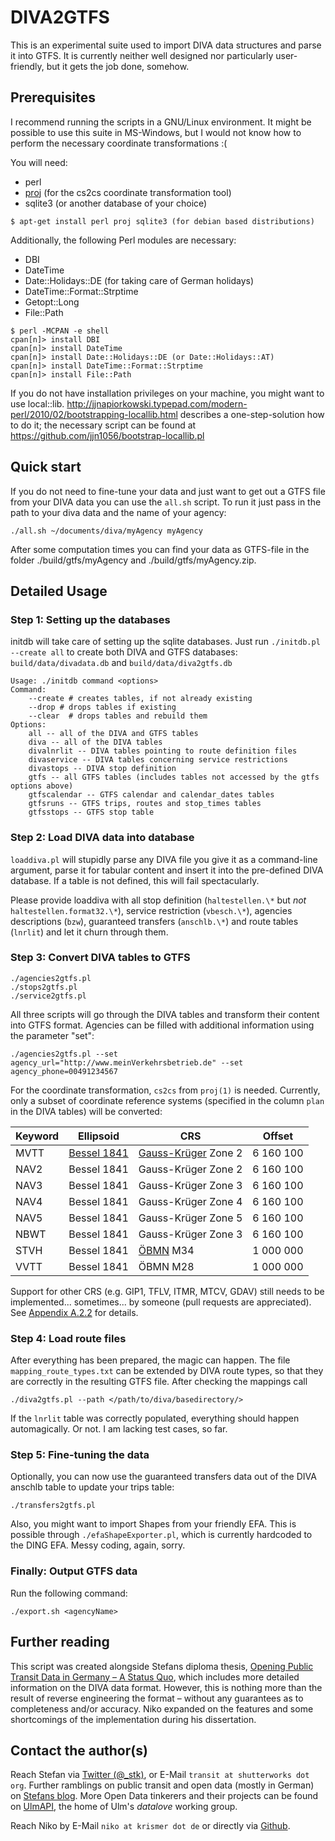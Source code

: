 # DIVA2GTFS

This is an experimental suite used to import DIVA data structures and parse it into GTFS. It is currently neither well designed nor particularly user-friendly, but it gets the job done, somehow.

## Prerequisites

I recommend running the scripts in a GNU/Linux environment. It might be possible to use this suite in MS-Windows, but I would not know how to perform the necessary coordinate transformations :(

You will need:
 * perl
 * [proj](http://trac.osgeo.org/proj/) (for the cs2cs coordinate transformation tool)
 * sqlite3 (or another database of your choice)

```
$ apt-get install perl proj sqlite3 (for debian based distributions)
```

Additionally, the following Perl modules are necessary:
 * DBI
 * DateTime
 * Date::Holidays::DE (for taking care of German holidays)
 * DateTime::Format::Strptime
 * Getopt::Long
 * File::Path

```
$ perl -MCPAN -e shell
cpan[n]> install DBI
cpan[n]> install DateTime
cpan[n]> install Date::Holidays::DE (or Date::Holidays::AT)
cpan[n]> install DateTime::Format::Strptime
cpan[n]> install File::Path
```

If you do not have installation privileges on your machine, you might want to use local::lib.
<http://jjnapiorkowski.typepad.com/modern-perl/2010/02/bootstrapping-locallib.html> describes a one-step-solution how to do it; the necessary script can be found at <https://github.com/jjn1056/bootstrap-locallib.pl>

## Quick start

If you do not need to fine-tune your data and just want to get out a GTFS file from your DIVA data you can use the `all.sh` script.
To run it just pass in the path to your diva data and the name of your agency:

	./all.sh ~/documents/diva/myAgency myAgency

After some computation times you can find your data as GTFS-file in the folder ./build/gtfs/myAgency and ./build/gtfs/myAgency.zip.

## Detailed Usage

### Step 1: Setting up the databases

initdb will take care of setting up the sqlite databases.
Just run `./initdb.pl --create all` to create both DIVA and GTFS databases: `build/data/divadata.db` and `build/data/diva2gtfs.db`

	Usage: ./initdb command <options>
	Command:
		--create # creates tables, if not already existing
		--drop # drops tables if existing
		--clear  # drops tables and rebuild them
	Options:
		all -- all of the DIVA and GTFS tables
		diva -- all of the DIVA tables
		divalnrlit -- DIVA tables pointing to route definition files
		divaservice -- DIVA tables concerning service restrictions
		divastops -- DIVA stop definition
		gtfs -- all GTFS tables (includes tables not accessed by the gtfs options above)
		gtfscalendar -- GTFS calendar and calendar_dates tables
		gtfsruns -- GTFS trips, routes and stop_times tables
		gtfsstops -- GTFS stop table

### Step 2: Load DIVA data into database

`loaddiva.pl` will stupidly parse any DIVA file you give it as a command-line argument, parse it for tabular content and insert it into the pre-defined DIVA database. If a table is not defined, this will fail spectacularly.

Please provide loaddiva with all stop definition (`haltestellen.\*` but _not_ `haltestellen.format32.\*`), service restriction (`vbesch.\*`), agencies descriptions (`bzw`), guaranteed transfers (`anschlb.\*`) and route tables (`lnrlit`) and let it churn through them.

### Step 3: Convert DIVA tables to GTFS

	./agencies2gtfs.pl
	./stops2gtfs.pl
	./service2gtfs.pl


All three scripts will go through the DIVA tables and transform their content into GTFS format.
Agencies can be filled with additional information using the parameter "set":

	./agencies2gtfs.pl --set agency_url="http://www.meinVerkehrsbetrieb.de" --set agency_phone=00491234567

For the coordinate transformation, `cs2cs` from `proj(1)` is needed. Currently, only a subset of coordinate reference systems (specified in the column `plan` in the DIVA tables) will be converted:

| Keyword | Ellipsoid    | CRS                 | Offset    |
| ------- | ------------ | ------------------- | ----------|
| MVTT    | [Bessel 1841](https://en.wikipedia.org/wiki/Bessel_ellipsoid) | [Gauss-Krüger](https://en.wikipedia.org/wiki/Gauss%E2%80%93Kr%C3%BCger_coordinate_system) Zone 2 | 6 160 100 |
| NAV2    | Bessel 1841  | Gauss-Krüger Zone 2 | 6 160 100 |
| NAV3    | Bessel 1841  | Gauss-Krüger Zone 3 | 6 160 100 |
| NAV4    | Bessel 1841  | Gauss-Krüger Zone 4 | 6 160 100 |
| NAV5    | Bessel 1841  | Gauss-Krüger Zone 5 | 6 160 100 |
| NBWT    | Bessel 1841  | Gauss-Krüger Zone 3 | 6 160 100 |
| STVH    | Bessel 1841  | [ÖBMN](https://de.wikipedia.org/wiki/%C3%96sterreichisches_Bundesmeldenetz) M34 | 1 000 000 |
| VVTT    | Bessel 1841  | ÖBMN M28            | 1 000 000 |

Support for other CRS (e.g. GIP1, TFLV, ITMR, MTCV, GDAV) still needs to be implemented... sometimes... by someone (pull requests are appreciated). See [Appendix A.2.2](http://dbis.eprints.uni-ulm.de/1054/1/Kaufmann2014.pdf) for details.

### Step 4: Load route files

After everything has been prepared, the magic can happen.
The file `mapping_route_types.txt` can be extended by DIVA route types, so that they are correctly in the resulting GTFS file. After checking the mappings call

	./diva2gtfs.pl --path </path/to/diva/basedirectory/>

If the `lnrlit` table was correctly populated, everything should happen automagically. Or not. I am lacking test cases, so far.

### Step 5: Fine-tuning the data

Optionally, you can now use the guaranteed transfers data out of the DIVA anschlb table to update your trips table:

	./transfers2gtfs.pl

Also, you might want to import Shapes from your friendly EFA.
This is possible through `./efaShapeExporter.pl`, which is currently hardcoded to the DING EFA.
Messy coding, again, sorry.

### Finally: Output GTFS data

Run the following command:

	./export.sh <agencyName>


## Further reading

This script was created alongside Stefans diploma thesis, [Opening Public Transit Data in Germany – A Status Quo](http://dbis.eprints.uni-ulm.de/1054/), which includes more detailed information on the DIVA data format.
However, this is nothing more than the result of reverse engineering the format – without any guarantees as to completeness and/or accuracy.
Niko expanded on the features and some shortcomings of the implementation during his dissertation.

## Contact the author(s)

Reach Stefan via [Twitter (@_stk)](http://www.twitter.com/_stk), or E-Mail `transit at shutterworks dot org`. Further ramblings on public transit and open data (mostly in German) on [Stefans blog](http://stefan.bloggt.es). More Open Data tinkerers and their projects can be found on [UlmAPI](http://www.ulmapi.de), the home of Ulm's _datalove_ working group.

Reach Niko by E-Mail `niko at krismer dot de` or directly via [Github](https://github.com/nikolauskrismer/).

